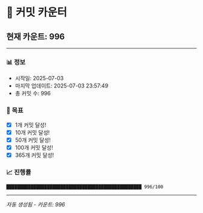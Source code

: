 # 🔢 커밋 카운터

## 현재 카운트: 996

---

### 📊 정보
- 시작일: 2025-07-03
- 마지막 업데이트: 2025-07-03 23:57:49
- 총 커밋 수: 996

### 🎯 목표
- [x] 1개 커밋 달성!
- [x] 10개 커밋 달성!
- [x] 50개 커밋 달성!
- [x] 100개 커밋 달성!
- [x] 365개 커밋 달성!

### 📈 진행률
```
██████████████████████████████████████████████████ 996/100
```

---
*자동 생성됨 - 카운트: 996*
